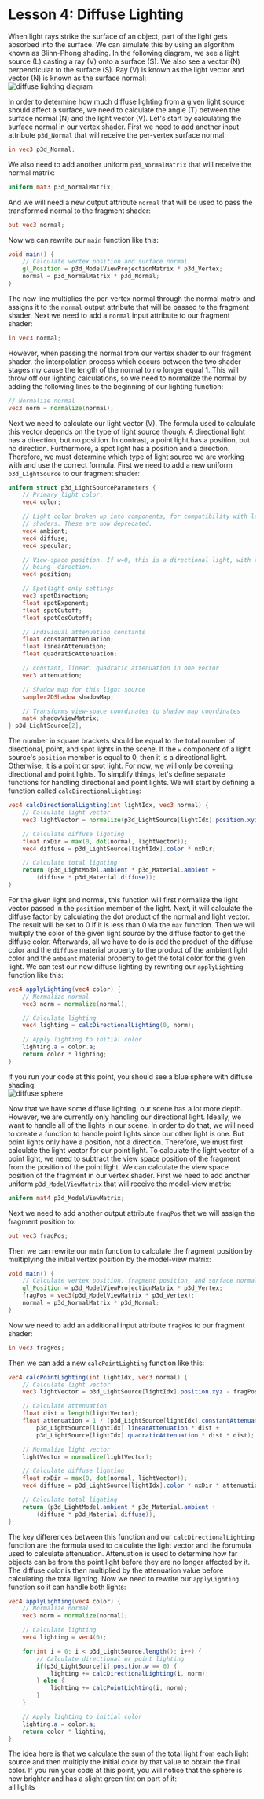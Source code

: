 # Lesson 4: Diffuse Lighting

When light rays strike the surface of an object, part of the light gets absorbed into the surface. We can simulate this by using an algorithm known as Blinn-Phong shading. In the following diagram, we see a light source (L) casting a ray (V) onto a surface (S). We also see a vector (N) perpendicular to the surface (S). Ray (V) is known as the light vector and vector (N) is known as the surface normal:  
![diffuse lighting diagram](https://github.com/Cybermals/panda3d-shader-tutorials/blob/main/04-diffuse_lighting/diagrams/01-diffuse_lighting.png?raw=true)

In order to determine how much diffuse lighting from a given light source should affect a surface, we need to calculate the angle (T) between the surface normal (N) and the light vector (V). Let's start by calculating the surface normal in our vertex shader. First we need to add another input attribute `p3d_Normal` that will receive the per-vertex surface normal:
```glsl
in vec3 p3d_Normal;
```

We also need to add another uniform `p3d_NormalMatrix` that will receive the normal matrix:
```glsl
uniform mat3 p3d_NormalMatrix;
```

And we will need a new output attribute `normal` that will be used to pass the transformed normal to the fragment shader:
```glsl
out vec3 normal;
```

Now we can rewrite our `main` function like this:
```glsl
void main() {
    // Calculate vertex position and surface normal
    gl_Position = p3d_ModelViewProjectionMatrix * p3d_Vertex;
    normal = p3d_NormalMatrix * p3d_Normal;
}
```

The new line multiplies the per-vertex normal through the normal matrix and assigns it to the `normal` output attribute that will be passed to the fragment shader. Next we need to add a `normal` input attribute to our fragment shader:
```glsl
in vec3 normal;
```

However, when passing the normal from our vertex shader to our fragment shader, the interpolation process which occurs between the two shader stages my cause the length of the normal to no longer equal 1. This will throw off our lighting calculations, so we need to normalize the normal by adding the following lines to the beginning of our lighting function:
```glsl
// Normalize normal
vec3 norm = normalize(normal);
```

Next we need to calculate our light vector (V). The formula used to calculate this vector depends on the type of light source though. A directional light has a direction, but no position. In contrast, a point light has a position, but no direction. Furthermore, a spot light has a position and a direction. Therefore, we must determine which type of light source we are working with and use the correct formula. First we need to add a new uniform `p3d_LightSource` to our fragment shader:
```glsl
uniform struct p3d_LightSourceParameters {
    // Primary light color.
    vec4 color;

    // Light color broken up into components, for compatibility with legacy
    // shaders. These are now deprecated.
    vec4 ambient;
    vec4 diffuse;
    vec4 specular;

    // View-space position. If w=0, this is a directional light, with the xyz
    // being -direction.
    vec4 position;

    // Spotlight-only settings
    vec3 spotDirection;
    float spotExponent;
    float spotCutoff;
    float spotCosCutoff;

    // Individual attenuation constants
    float constantAttenuation;
    float linearAttenuation;
    float quadraticAttenuation;

    // constant, linear, quadratic attenuation in one vector
    vec3 attenuation;

    // Shadow map for this light source
    sampler2DShadow shadowMap;

    // Transforms view-space coordinates to shadow map coordinates
    mat4 shadowViewMatrix;
} p3d_LightSource[2];
```

The number in square brackets should be equal to the total number of directional, point, and spot lights in the scene. If the `w` component of a light source's `position` member is equal to 0, then it is a directional light. Otherwise, it is a point or spot light. For now, we will only be covering directional and point lights. To simplify things, let's define separate functions for handling directional and point lights. We will start by defining a function called `calcDirectionalLighting`:
```glsl
vec4 calcDirectionalLighting(int lightIdx, vec3 normal) {
    // Calculate light vector
    vec3 lightVector = normalize(p3d_LightSource[lightIdx].position.xyz);

    // Calculate diffuse lighting
    float nxDir = max(0, dot(normal, lightVector));
    vec4 diffuse = p3d_LightSource[lightIdx].color * nxDir;

    // Calculate total lighting
    return (p3d_LightModel.ambient * p3d_Material.ambient + 
        (diffuse * p3d_Material.diffuse));
}
```

For the given light and normal, this function will first normalize the light vector passed in the `position` member of the light. Next, it will calculate the diffuse factor by calculating the dot product of the normal and light vector. The result will be set to 0 if it is less than 0 via the `max` function. Then we will multiply the color of the given light source by the diffuse factor to get the diffuse color. Afterwards, all we have to do is add the product of the diffuse color and the `diffuse` material property to the product of the ambient light color and the `ambient` material property to get the total color for the given light. We can test our new diffuse lighting by rewriting our `applyLighting` function like this:
```glsl
vec4 applyLighting(vec4 color) {
    // Normalize normal
    vec3 norm = normalize(normal);

    // Calculate lighting
    vec4 lighting = calcDirectionalLighting(0, norm);

    // Apply lighting to initial color
    lighting.a = color.a;
    return color * lighting;
}
```

If you run your code at this point, you should see a blue sphere with diffuse shading:  
![diffuse sphere](https://github.com/Cybermals/panda3d-shader-tutorials/blob/main/04-diffuse_lighting/screenshots/01-diffuse_sphere.png?raw=true)

Now that we have some diffuse lighting, our scene has a lot more depth. However, we are currently only handling our directional light. Ideally, we want to handle all of the lights in our scene. In order to do that, we will need to create a function to handle point lights since our other light is one. But point lights only have a position, not a direction. Therefore, we must first calculate the light vector for our point light. To calculate the light vector of a point light, we need to subtract the view space position of the fragment from the position of the point light. We can calculate the view space position of the fragment in our vertex shader. First we need to add another uniform `p3d_ModelViewMatrix` that will receive the model-view matrix:
```glsl
uniform mat4 p3d_ModelViewMatrix;
```

Next we need to add another output attribute `fragPos` that we will assign the fragment position to:
```glsl
out vec3 fragPos;
```

Then we can rewrite our `main` function to calculate the fragment position by multiplying the initial vertex position by the model-view matrix:
```glsl
void main() {
    // Calculate vertex position, fragment position, and surface normal
    gl_Position = p3d_ModelViewProjectionMatrix * p3d_Vertex;
    fragPos = vec3(p3d_ModelViewMatrix * p3d_Vertex);
    normal = p3d_NormalMatrix * p3d_Normal;
}
```

Now we need to add an additional input attribute `fragPos` to our fragment shader:
```glsl
in vec3 fragPos;
```

Then we can add a new `calcPointLighting` function like this:
```glsl
vec4 calcPointLighting(int lightIdx, vec3 normal) {
    // Calculate light vector
    vec3 lightVector = p3d_LightSource[lightIdx].position.xyz - fragPos;

    // Calculate attenuation
    float dist = length(lightVector);
    float attenuation = 1 / (p3d_LightSource[lightIdx].constantAttenuation + 
        p3d_LightSource[lightIdx].linearAttenuation * dist + 
        p3d_LightSource[lightIdx].quadraticAttenuation * dist * dist);

    // Normalize light vector
    lightVector = normalize(lightVector);

    // Calculate diffuse lighting
    float nxDir = max(0, dot(normal, lightVector));
    vec4 diffuse = p3d_LightSource[lightIdx].color * nxDir * attenuation;

    // Calculate total lighting
    return (p3d_LightModel.ambient * p3d_Material.ambient + 
        (diffuse * p3d_Material.diffuse));
}
```

The key differences between this function and our `calcDirectionalLighting` function are the formula used to calculate the light vector and the forumula used to calculate attenuation. Attenuation is used to determine how far objects can be from the point light before they are no longer affected by it. The diffuse color is then multiplied by the attenuation value before calculating the total lighting. Now we need to rewrite our `applyLighting` function so it can handle both lights:
```glsl
vec4 applyLighting(vec4 color) {
    // Normalize normal
    vec3 norm = normalize(normal);

    // Calculate lighting
    vec4 lighting = vec4(0);

    for(int i = 0; i < p3d_LightSource.length(); i++) {
        // Calculate directional or point lighting
        if(p3d_LightSource[i].position.w == 0) {
            lighting += calcDirectionalLighting(i, norm);
        } else {
            lighting += calcPointLighting(i, norm);
        }
    }

    // Apply lighting to initial color
    lighting.a = color.a;
    return color * lighting;
}
```

The idea here is that we calculate the sum of the total light from each light source and then multiply the initial color by that value to obtain the final color. If you run your code at this point, you will notice that the sphere is now brighter and has a slight green tint on part of it:   
all lights

